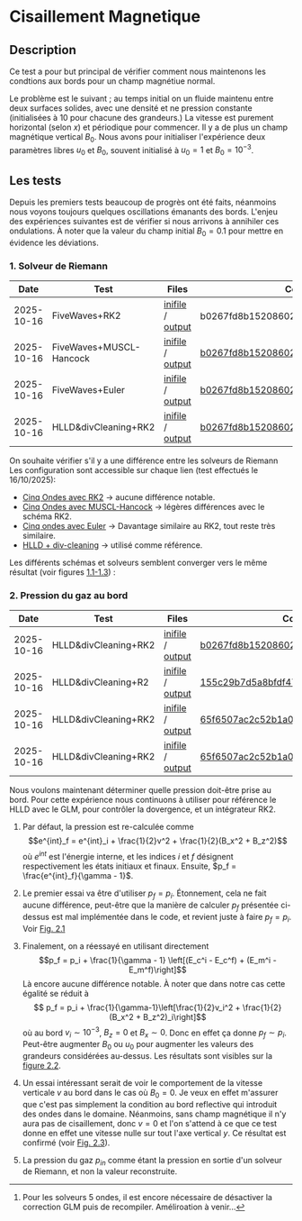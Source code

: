 # Cisaillement Magnetique

## Description
Ce test a pour but principal de vérifier comment nous maintenons les condtions aux bords pour un champ magnétiue normal.

Le problème est le suivant ; au temps initial on un fluide maintenu entre deux surfaces solides, avec une densité et ne pression constante (initialisées à $10$ pour chacune des grandeurs.) La vitesse est purement horizontal (selon $x$) et périodique pour commencer. Il y a de plus un champ magnétique vertical $B_0$.
Nous avons pour initialiser l'expérience deux paramètres libres $u_0$ et $B_0$, souvent initialisé à $u_0=1$ et $B_0=10^{-3}$. 

## Les tests

Depuis les premiers tests beaucoup de progrès ont été faits, néanmoins nous voyons toujours quelques oscillations émanants des bords. L'enjeu des expériences suivantes est de vérifier si nous arrivons à annihiler ces ondulations. À noter que la valeur du champ initial $B_0=0.1$ pour mettre en évidence les déviations.

### 1. Solveur de Riemann


|  Date     | Test           | Files|  Commit Hash|
|-----------|----------------|------|-------------|
| 2025-10-16| FiveWaves+RK2|[inifile](inifiles/fw_RK2_20251016.ini) / [output](FiveWaves_RK2/)   | b0267fd8b152086020756799d2a0ee20f61c9896[^1]|
| 2025-10-16| FiveWaves+MUSCL-Hancock| [inifile](inifiles/fw_MH_20251016.ini) / [output](FiveWaves_hancock/)   |  [b0267fd8b152086020756799d2a0ee20f61c9896](https://drf-gitlab.cea.fr/dyablo/dyablo/-/tree/b0267fd8b152086020756799d2a0ee20f61c9896) |
| 2025-10-16| FiveWaves+Euler| [inifile](inifiles/fw_Euler_20251016.ini) / [output](FiveWaves_Euler/)| [b0267fd8b152086020756799d2a0ee20f61c9896](https://drf-gitlab.cea.fr/dyablo/dyablo/-/tree/b0267fd8b152086020756799d2a0ee20f61c9896)|
|2025-10-16| HLLD&divCleaning+RK2|[inifile](inifiles/GLMMHD_RK2_20251016.ini) / [output](HLLD_RK2/)|[b0267fd8b152086020756799d2a0ee20f61c9896](https://drf-gitlab.cea.fr/dyablo/dyablo/-/tree/b0267fd8b152086020756799d2a0ee20f61c9896)|

[^1]: Pour les solveurs 5 ondes, il est encore nécessaire de désactiver la correction GLM puis de recompiler. Améliroation à venir...

On souhaite vérifier s'il y a une différence entre les solveurs de Riemann
Les configuration sont accessible sur chaque lien (test effectués le 16/10/2025):
- [Cinq Ondes avec RK2](inifiles/fw_RK2_20251016.ini) &rarr; aucune différence notable.
- [Cinq Ondes avec MUSCL-Hancock](inifiles/fw_MH_20251016.ini) &rarr; légères différences avec le schéma RK2.
- [Cinq ondes avec Euler](inifiles/fw_Euler_20251016.ini) &rarr; Davantage similaire au RK2, tout reste très similaire.
- [HLLD + div-cleaning](inifiles/GLMMHD_RK2_20251016.ini) &rarr; utilisé comme référence.

Les différents schémas et solveurs semblent converger vers le même résultat (voir figures [1.1-1.3](imgs/001_riemann_solvers_comparison/)) :

### 2. Pression du gaz au bord


|  Date     | Test           | Files|  Commit Hash|
|-----------|----------------|------|-------------|
|2025-10-16| HLLD&divCleaning+RK2|[inifile](inifiles/GLMMHD_RK2_20251016.ini) / [output](HLLD_RK2/)|[b0267fd8b152086020756799d2a0ee20f61c9896](https://drf-gitlab.cea.fr/dyablo/dyablo/-/tree/b0267fd8b152086020756799d2a0ee20f61c9896)|
|2025-10-16| HLLD&divCleaning+R2|[inifile](inifiles/GLMMHD_RK2_20251016.ini) / [output](EqualPressure/)   | [155c29b7d5a8bfdf4716613331d22e08f1d64bf5](https://drf-gitlab.cea.fr/dyablo/dyablo/-/commit/155c29b7d5a8bfdf4716613331d22e08f1d64bf5)|
|2025-10-16| HLLD&divCleaning+RK2|[inifile](inifiles/GLMMHD_RK2_20251016.ini) / [output](RecomputedPfinal/)|[65f6507ac2c52b1a04be66907454f22b1d7ddf07](https://drf-gitlab.cea.fr/dyablo/dyablo/-/commit/65f6507ac2c52b1a04be66907454f22b1d7ddf07)|
|2025-10-16| HLLD&divCleaning+RK2|[inifile](inifiles/GLMMHD_RK2_ZeroB_20251017.ini) / [output](ZeroB/)|[65f6507ac2c52b1a04be66907454f22b1d7ddf07](https://drf-gitlab.cea.fr/dyablo/dyablo/-/commit/65f6507ac2c52b1a04be66907454f22b1d7ddf07)|


Nous voulons maintenant déterminer quelle pression doit-être prise au bord. Pour cette expérience nous continuons à utiliser pour référence le HLLD avec le GLM, pour contrôler la dovergence, et un intégrateur RK2.

1. Par défaut, la pression est re-calculée comme $$e^{int}_f = e^{int}_i + \frac{1}{2}v^2 + \frac{1}{2}(B_x^2 + B_z^2)$$ où $e^{int}$ est l'énergie interne, et les indices $i$ et $f$ désignent respectivement les états initiaux et finaux. Ensuite, $p_f = \frac{e^{int}_f}{\gamma - 1}$.

2. Le premier essai va être d'utiliser $p_f = p_i$. 
Étonnement, cela ne fait aucune différence, peut-être que la manière de calculer $p_f$ présentée ci-dessus est mal implémentée dans le code, et revient juste à faire $p_f=p_i$. Voir [Fig. 2.1](imgs/002_pressure_comparison/002_pressure_comparison_pf=pi.png)

3. Finalement, on a réessayé en utilisant directement  $$p_f = p_i + \frac{1}{\gamma - 1} \left[(E_c^i - E_c^f) + (E_m^i - E_m^f)\right]$$
Là encore aucune différence notable. À noter que dans notre cas cette égalité se réduit à $$ p_f = p_i + \frac{1}{\gamma-1}\left[\frac{1}{2}v_i^2 + \frac{1}{2}(B_x^2 + B_z^2)_i\right]$$ où au bord $v_i\sim 10^{-3}$, $B_z=0$ et $B_x \sim 0$. Donc en effet ça donne $p_f \sim p_i$. Peut-être augmenter $B_0$ ou $u_0$ pour augmenter les valeurs des grandeurs considérées au-dessus. Les résultats sont visibles sur la [figure 2.2](imgs/002_pressure_comparison/002_pressure_comparison_reconstructed_pressure.png).

4. Un essai intéressant serait de voir le comportement de la vitesse verticale $v$ au bord dans le cas où $B_0=0$. Je veux en effet m'assurer que c'est pas simplement la condition au bord reflective qui introduit des ondes dans le domaine. Néanmoins, sans champ magnétique il n'y aura pas de cisaillement, donc $v=0$ et l'on s'attend à ce que ce test donne en effet une vitesse nulle sur tout l'axe vertical $y$. Ce résultat est confirmé (voir [Fig. 2.3](imgs/002_pressure_comparison/002_pressure_comparison_reconstructed_pressure_zeroB.png)).

5. La pression du gaz $p_{in}$ comme étant la pression en sortie d'un solveur de Riemann, et non la valeur reconstruite.
